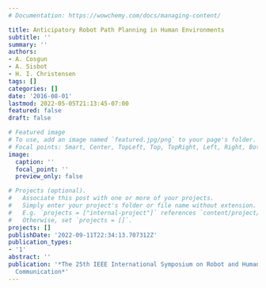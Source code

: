 ```yaml
---
# Documentation: https://wowchemy.com/docs/managing-content/

title: Anticipatory Robot Path Planning in Human Environments
subtitle: ''
summary: ''
authors:
- A. Cosgun
- A. Sisbot
- H. I. Christensen
tags: []
categories: []
date: '2016-08-01'
lastmod: 2022-05-05T21:13:45-07:00
featured: false
draft: false

# Featured image
# To use, add an image named `featured.jpg/png` to your page's folder.
# Focal points: Smart, Center, TopLeft, Top, TopRight, Left, Right, BottomLeft, Bottom, BottomRight.
image:
  caption: ''
  focal_point: ''
  preview_only: false

# Projects (optional).
#   Associate this post with one or more of your projects.
#   Simply enter your project's folder or file name without extension.
#   E.g. `projects = ["internal-project"]` references `content/project/deep-learning/index.md`.
#   Otherwise, set `projects = []`.
projects: []
publishDate: '2022-09-11T22:34:13.707312Z'
publication_types:
- '1'
abstract: ''
publication: '*The 25th IEEE International Symposium on Robot and Human Interactive
  Communication*'
---
```

